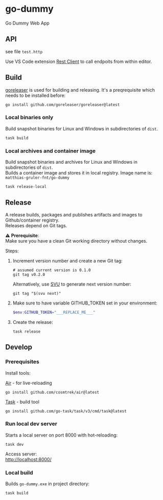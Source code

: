 # go-dummy
Go Dummy Web App

## API
see file `test.http`

Use VS Code extension [Rest Client](https://marketplace.visualstudio.com/items?itemName=humao.rest-client) to call endpoits from within editor.

## Build

[goreleaser](https://goreleaser.com/) is used for building and releasing. It's a preqrequisite which needs to be installed before:
```shell
go install github.com/goreleaser/goreleaser@latest
```

### Local binaries only

Build snapshot binaries for Linux and Windows in subdirectories of `dist`.
```shell
task build
```

### Local archives and container image

Build snapshot binaries and archives for Linux and Windows in subdirectories of `dist`.  
Builds a container image and stores it in local registry. Image name is: `matthias-gruler-fnt/go-dummy`
```shell
task release-local
```

## Release

A release builds, packages and publishes artifacts and images to Github/container registry.  
Releases depend on Git tags.

⚠️ __Prerequisite__:  
Make sure you have a clean Git working directory without changes.

Steps:
1. Increment version number and create a new Git tag:
    ```shell
    # assumed current version is 0.1.0
    git tag v0.2.0
    ```
    Alternatively, use [SVU](https://github.com/caarlos0/svu) to generate next version number:
    ```shell
    git tag "$(svu next)"
    ```
1. Make sure to have variable GITHUB_TOKEN set in your environment:
    ```powershell
   $env:GITHUB_TOKEN="___REPLACE_ME___"
    ```
1. Create the release: 
    ```shell
    task release
    ```

## Develop

### Prerequisites
Install tools:

[Air](https://github.com/cosmtrek/air) - for live-reloading
```shell
go install github.com/cosmtrek/air@latest
```

[Task](https://taskfile.dev/installation/) - build tool
```shell
go install github.com/go-task/task/v3/cmd/task@latest
```

### Run local dev server

Starts a local server on port 8000 with hot-reloading:
```shell
task dev
```
Access server:  
[http://localhost:8000/](http://localhost:8000/)

### Local build

Builds `go-dummy.exe` in project directory:
```shell
task build
```